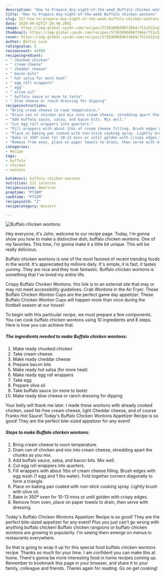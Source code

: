 ```yaml
---
description: "How to Prepare Any-night-of-the-week Buffalo chicken wontons"
title: "How to Prepare Any-night-of-the-week Buffalo chicken wontons"
slug: 527-how-to-prepare-any-night-of-the-week-buffalo-chicken-wontons
date: 2020-09-02T17:30:40.289Z
image: https://img-global.cpcdn.com/recipes/5738389689073664/751x532cq70/buffalo-chicken-wontons-recipe-main-photo.jpg
thumbnail: https://img-global.cpcdn.com/recipes/5738389689073664/751x532cq70/buffalo-chicken-wontons-recipe-main-photo.jpg
cover: https://img-global.cpcdn.com/recipes/5738389689073664/751x532cq70/buffalo-chicken-wontons-recipe-main-photo.jpg
author: Bettie Love
ratingvalue: 5
reviewcount: 44599
recipeingredient:
- " chunked chicken"
- " cream cheese"
- " cheddar cheese"
- " bacon bits"
- " hot salsa for more heat"
- " egg roll wrappers"
- " egg"
- " olive oil"
- " buffalo sauce or more to taste"
- " blue cheese or ranch dressing for dipping"
recipeinstructions:
- "Bring cream cheese to room temperature."
- "Drain can of chicken and mix into cream cheese, shredding apart the chunks as you mix."
- "Add buffalo sauce, salsa, and bacon bits. Mix well."
- "Cut egg roll wrappers into quarters."
- "Fill wrappers with about 1tbs of cream cheese filling. Brush edges with egg wash (1 egg and 1 tbs water). Fold together corners diagonally to form a triangle."
- "Place on baking pan coated with non-stick cooking spray. Lightly brush with olive oil."
- "Bake in 350º oven for 10-13 mins or until golden with crispy edges."
- "Remove from oven, place on paper towels to drain, then serve with dressing."
categories:
- Recipe
tags:
- buffalo
- chicken
- wontons

katakunci: buffalo chicken wontons 
nutrition: 211 calories
recipecuisine: American
preptime: "PT36M"
cooktime: "PT32M"
recipeyield: "2"
recipecategory: Dessert

---
```



![Buffalo chicken wontons](https://img-global.cpcdn.com/recipes/5738389689073664/751x532cq70/buffalo-chicken-wontons-recipe-main-photo.jpg)

Hey everyone, it's John, welcome to our recipe page. Today, I'm gonna show you how to make a distinctive dish, buffalo chicken wontons. One of my favorites. This time, I'm gonna make it a little bit unique. This will be really delicious.

Buffalo chicken wontons is one of the most favored of recent trending foods in the world. It's appreciated by millions daily. It's simple, it is fast, it tastes yummy. They are nice and they look fantastic. Buffalo chicken wontons is something that I've loved my entire life.

Crispy Buffalo Chicken Wontons. this link is to an external site that may or may not meet accessibility guidelines. Crab Wontons in the Air Fryer. These Buffalo Chicken Wonton Cups are the perfect game day appetizer. These Buffalo Chicken Wonton Cups will happen more than once during the football season at our house!


To begin with this particular recipe, we must prepare a few components. You can cook buffalo chicken wontons using 10 ingredients and 8 steps. Here is how you can achieve that.

<!--inarticleads1-->

##### The ingredients needed to make Buffalo chicken wontons:

1. Make ready  chunked chicken
1. Take  cream cheese
1. Make ready  cheddar cheese
1. Prepare  bacon bits
1. Make ready  hot salsa (for more heat)
1. Make ready  egg roll wrappers
1. Take  egg
1. Prepare  olive oil
1. Take  buffalo sauce (or more to taste)
1. Make ready  blue cheese or ranch dressing for dipping


Your belly will thank me later. I made these wontons with already cooked chicken, used fat-free cream cheese, light Cheddar cheese, and of course Franks Hot Sauce! Today&#39;s Buffalo Chicken Wontons Appetizer Recipe is so good! They are the perfect bite-sized appetizer for any event! 

<!--inarticleads2-->

##### Steps to make Buffalo chicken wontons:

1. Bring cream cheese to room temperature.
1. Drain can of chicken and mix into cream cheese, shredding apart the chunks as you mix.
1. Add buffalo sauce, salsa, and bacon bits. Mix well.
1. Cut egg roll wrappers into quarters.
1. Fill wrappers with about 1tbs of cream cheese filling. Brush edges with egg wash (1 egg and 1 tbs water). Fold together corners diagonally to form a triangle.
1. Place on baking pan coated with non-stick cooking spray. Lightly brush with olive oil.
1. Bake in 350º oven for 10-13 mins or until golden with crispy edges.
1. Remove from oven, place on paper towels to drain, then serve with dressing.


Today&#39;s Buffalo Chicken Wontons Appetizer Recipe is so good! They are the perfect bite-sized appetizer for any event! Plus you just can&#39;t go wrong with anything buffalo chicken! Buffalo chicken rangoons or buffalo chicken wontons are growing in popularity. I&#39;m seeing them emerge on menus in restaurants everywhere. 

So that is going to wrap it up for this special food buffalo chicken wontons recipe. Thanks so much for your time. I am confident you can make this at home. There's gonna be more interesting food in home recipes coming up. Remember to bookmark this page in your browser, and share it to your family, colleague and friends. Thanks again for reading. Go on get cooking!
